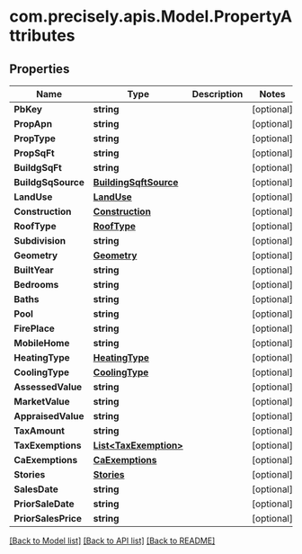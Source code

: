 # com.precisely.apis.Model.PropertyAttributes
## Properties

Name | Type | Description | Notes
------------ | ------------- | ------------- | -------------
**PbKey** | **string** |  | [optional] 
**PropApn** | **string** |  | [optional] 
**PropType** | **string** |  | [optional] 
**PropSqFt** | **string** |  | [optional] 
**BuildgSqFt** | **string** |  | [optional] 
**BuildgSqSource** | [**BuildingSqftSource**](BuildingSqftSource.md) |  | [optional] 
**LandUse** | [**LandUse**](LandUse.md) |  | [optional] 
**Construction** | [**Construction**](Construction.md) |  | [optional] 
**RoofType** | [**RoofType**](RoofType.md) |  | [optional] 
**Subdivision** | **string** |  | [optional] 
**Geometry** | [**Geometry**](Geometry.md) |  | [optional] 
**BuiltYear** | **string** |  | [optional] 
**Bedrooms** | **string** |  | [optional] 
**Baths** | **string** |  | [optional] 
**Pool** | **string** |  | [optional] 
**FirePlace** | **string** |  | [optional] 
**MobileHome** | **string** |  | [optional] 
**HeatingType** | [**HeatingType**](HeatingType.md) |  | [optional] 
**CoolingType** | [**CoolingType**](CoolingType.md) |  | [optional] 
**AssessedValue** | **string** |  | [optional] 
**MarketValue** | **string** |  | [optional] 
**AppraisedValue** | **string** |  | [optional] 
**TaxAmount** | **string** |  | [optional] 
**TaxExemptions** | [**List&lt;TaxExemption&gt;**](TaxExemption.md) |  | [optional] 
**CaExemptions** | [**CaExemptions**](CaExemptions.md) |  | [optional] 
**Stories** | [**Stories**](Stories.md) |  | [optional] 
**SalesDate** | **string** |  | [optional] 
**PriorSaleDate** | **string** |  | [optional] 
**PriorSalesPrice** | **string** |  | [optional] 

[[Back to Model list]](../README.md#documentation-for-models) [[Back to API list]](../README.md#documentation-for-api-endpoints) [[Back to README]](../README.md)

